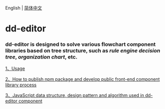 <!--
 * @Author: Aiden
 * @Date: 2020-09-28 15:47:37
 * @LastEditTime: 2020-09-29 09:59:15
 * @LastEditors: Aiden
 * @Description: 
-->
English | [简体中文](README.zh-CN.md)

# dd-editor

### dd-editor is designed to solve various flowchart component libraries based on tree structure, such as *rule engine decision tree*, *organization chart*, etc.

[1、Usage](./docs/use.en-US.md)

[2、How to publish npm package and develop public front-end component library process](./docs/deploy.en-US.md)

[3、JavaScript data structure, design pattern and algorithm used in dd-editor component](./docs/learn.en-US.md)